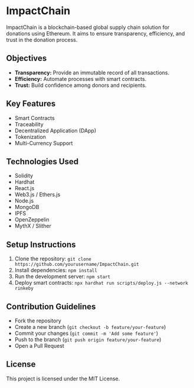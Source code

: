 # ImpactChain

ImpactChain is a blockchain-based global supply chain solution for donations using Ethereum. It aims to ensure transparency, efficiency, and trust in the donation process.

## Objectives
- **Transparency:** Provide an immutable record of all transactions.
- **Efficiency:** Automate processes with smart contracts.
- **Trust:** Build confidence among donors and recipients.

## Key Features
- Smart Contracts
- Traceability
- Decentralized Application (DApp)
- Tokenization
- Multi-Currency Support

## Technologies Used
- Solidity
- Hardhat
- React.js
- Web3.js / Ethers.js
- Node.js
- MongoDB
- IPFS
- OpenZeppelin
- MythX / Slither

## Setup Instructions
1. Clone the repository: `git clone https://github.com/yourusername/ImpactChain.git`
2. Install dependencies: `npm install`
3. Run the development server: `npm start`
4. Deploy smart contracts: `npx hardhat run scripts/deploy.js --network rinkeby`

## Contribution Guidelines
- Fork the repository
- Create a new branch (`git checkout -b feature/your-feature`)
- Commit your changes (`git commit -m 'Add some feature'`)
- Push to the branch (`git push origin feature/your-feature`)
- Open a Pull Request

## License
This project is licensed under the MIT License.

